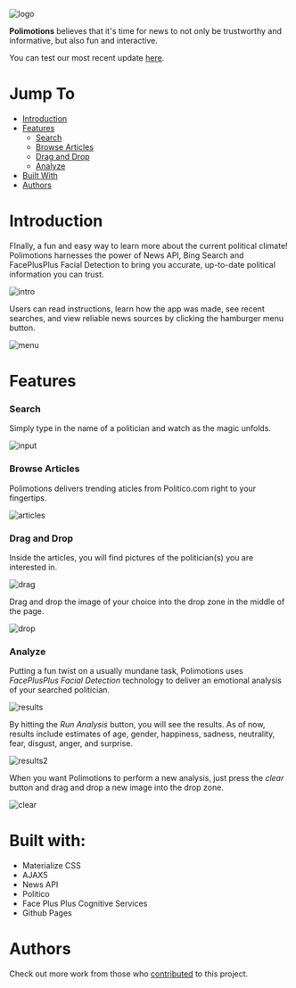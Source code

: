 ![logo](images/flagPoliNew.png)

**Polimotions** believes that it's time for news to not only be trustworthy and informative, but also fun and interactive.

You can test our most recent update [here](https://tmiess.github.io/Polimotions/).

# Jump To

- [Introduction](#introduction)
- [Features](#features)
  - [Search](#search)
  - [Browse Articles](#browse-articles)
  - [Drag and Drop](#drag-and-drop)
  - [Analyze](#analyze)
- [Built With](#built-with)
- [Authors](#authors)

# Introduction
FInally, a fun and easy way to learn more about the current political climate! Polimotions harnesses the power of News API, Bing Search and FacePlusPlus Facial Detection to bring you accurate, up-to-date political information you can trust.

![intro](Polimotions/poli_intro.PNG)

Users can read instructions, learn how the app was made, see recent searches, and view reliable news sources by clicking the hamburger menu button.

![menu](Polimotions/poli_menu.PNG)

# Features
### Search
Simply type in the name of a politician and watch as the magic unfolds.

![input](Polimotions/poli_input.PNG)

### Browse Articles
Polimotions delivers trending aticles from Politico.com right to your fingertips.

![articles](Polimotions/poli_articles.PNG)

### Drag and Drop

Inside the articles, you will find pictures of the politician(s) you are interested in.

![drag](Polimotions/poli_drag.PNG)

Drag and drop the image of your choice into the drop zone in the middle of the page.

![drop](Polimotions/poli_drop.PNG)

### Analyze
Putting a fun twist on a usually mundane task, Polimotions uses *FacePlusPlus Facial Detection* technology to deliver an emotional analysis of your searched politician.

![results](Polimotions/poli_results.PNG)

By hitting the *Run Analysis* button, you will see the results. As of now, results include estimates of age, gender, happiness, sadness, neutrality, fear, disgust, anger, and surprise.

![results2](Polimotions/poli_results2.png)

When you want Polimotions to perform a new analysis, just press the *clear* button and drag and drop a new image into the drop zone.

![clear](Polimotions/poli_clear.PNG)

# Built with:
- Materialize CSS
- AJAX5
- News API
- Politico
- Face Plus Plus Cognitive Services
- Github Pages
# Authors
Check out more work from those who [contributed](https://github.com/tmiess/Polimotions/graphs/contributors) to this project.

